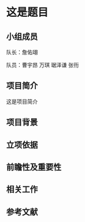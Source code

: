 # 这是题目

## 小组成员
队长：詹佑翊

队员：曹宇昂 万琪 琚泽谦 张衎

## 项目简介
这是项目简介

## 项目背景


## 立项依据


## 前瞻性及重要性

## 相关工作

## 参考文献
